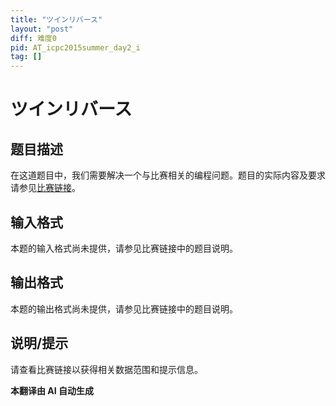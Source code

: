 ```yaml
---
title: "ツインリバース"
layout: "post"
diff: 难度0
pid: AT_icpc2015summer_day2_i
tag: []
---
```


# ツインリバース

## 题目描述

在这道题目中，我们需要解决一个与比赛相关的编程问题。题目的实际内容及要求请参见[比赛链接](https://atcoder.jp/contests/jag2015summer-day2/tasks/icpc2015summer_day2_i)。

## 输入格式

本题的输入格式尚未提供，请参见比赛链接中的题目说明。

## 输出格式

本题的输出格式尚未提供，请参见比赛链接中的题目说明。

## 说明/提示

请查看比赛链接以获得相关数据范围和提示信息。

 **本翻译由 AI 自动生成**

